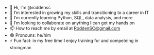 - 👋 Hi, I’m @roddensc
- 👀 I’m interested in growing my skills and transitioning to a career in IT
- 🌱 I’m currently learning Python, SQL, data analysis, and more
- 💞️ I’m looking to collaborate on anything I can get my hands on
- 📫 How to reach me by email at RoddenSC@gmail.com
- 😄 Pronouns: he/him
- ⚡ Fun fact: in my free time I enjoy training for and competeing in strongman

<!---
roddensc/roddensc is a ✨ special ✨ repository because its `README.md` (this file) appears on your GitHub profile.
You can click the Preview link to take a look at your changes.
--->
